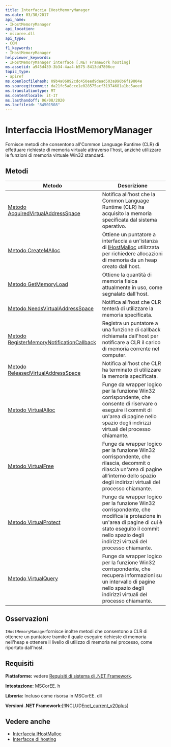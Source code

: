 ```yaml
---
title: Interfaccia IHostMemoryManager
ms.date: 03/30/2017
api_name:
- IHostMemoryManager
api_location:
- mscoree.dll
api_type:
- COM
f1_keywords:
- IHostMemoryManager
helpviewer_keywords:
- IHostMemoryManager interface [.NET Framework hosting]
ms.assetid: a945d439-3b34-4aa4-b575-8413dd7806ce
topic_type:
- apiref
ms.openlocfilehash: 09b4a06892cdc450eed9dead503a990b6f19804e
ms.sourcegitcommit: da21fc5a8cce1e028575acf31974681a1bc5aeed
ms.translationtype: MT
ms.contentlocale: it-IT
ms.lasthandoff: 06/08/2020
ms.locfileid: "84501508"
---
```

# <a name="ihostmemorymanager-interface"></a>Interfaccia IHostMemoryManager
Fornisce metodi che consentono all'Common Language Runtime (CLR) di effettuare richieste di memoria virtuale attraverso l'host, anziché utilizzare le funzioni di memoria virtuale Win32 standard.  
  
## <a name="methods"></a>Metodi  
  
|Metodo|Descrizione|  
|------------|-----------------|  
|[Metodo AcquiredVirtualAddressSpace](ihostmemorymanager-acquiredvirtualaddressspace-method.md)|Notifica all'host che la Common Language Runtime (CLR) ha acquisito la memoria specificata dal sistema operativo.|  
|[Metodo CreateMAlloc](ihostmemorymanager-createmalloc-method.md)|Ottiene un puntatore a interfaccia a un'istanza di [IHostMalloc](ihostmalloc-interface.md) utilizzata per richiedere allocazioni di memoria da un heap creato dall'host.|  
|[Metodo GetMemoryLoad](ihostmemorymanager-getmemoryload-method.md)|Ottiene la quantità di memoria fisica attualmente in uso, come segnalato dall'host.|  
|[Metodo NeedsVirtualAddressSpace](ihostmemorymanager-needsvirtualaddressspace-method.md)|Notifica all'host che CLR tenterà di utilizzare la memoria specificata.|  
|[Metodo RegisterMemoryNotificationCallback](ihostmemorymanager-registermemorynotificationcallback-method.md)|Registra un puntatore a una funzione di callback richiamata dall'host per notificare a CLR il carico di memoria corrente nel computer.|  
|[Metodo ReleasedVirtualAddressSpace](ihostmemorymanager-releasedvirtualaddressspace-method.md)|Notifica all'host che CLR ha terminato di utilizzare la memoria specificata.|  
|[Metodo VirtualAlloc](ihostmemorymanager-virtualalloc-method.md)|Funge da wrapper logico per la funzione Win32 corrispondente, che consente di riservare o eseguire il commit di un'area di pagine nello spazio degli indirizzi virtuali del processo chiamante.|  
|[Metodo VirtualFree](ihostmemorymanager-virtualfree-method.md)|Funge da wrapper logico per la funzione Win32 corrispondente, che rilascia, decommit o rilascia un'area di pagine all'interno dello spazio degli indirizzi virtuali del processo chiamante.|  
|[Metodo VirtualProtect](ihostmemorymanager-virtualprotect-method.md)|Funge da wrapper logico per la funzione Win32 corrispondente, che modifica la protezione in un'area di pagine di cui è stato eseguito il commit nello spazio degli indirizzi virtuali del processo chiamante.|  
|[Metodo VirtualQuery](ihostmemorymanager-virtualquery-method.md)|Funge da wrapper logico per la funzione Win32 corrispondente, che recupera informazioni su un intervallo di pagine nello spazio degli indirizzi virtuali del processo chiamante.|  
  
## <a name="remarks"></a>Osservazioni  
 `IHostMemoryManager`fornisce inoltre metodi che consentono a CLR di ottenere un puntatore tramite il quale eseguire richieste di memoria nell'heap e ottenere il livello di utilizzo di memoria nel processo, come riportato dall'host.  
  
## <a name="requirements"></a>Requisiti  
 **Piattaforme:** vedere [Requisiti di sistema di .NET Framework](../../get-started/system-requirements.md).  
  
 **Intestazione:** MSCorEE. h  
  
 **Libreria:** Incluso come risorsa in MSCorEE. dll  
  
 **Versioni .NET Framework:**[!INCLUDE[net_current_v20plus](../../../../includes/net-current-v20plus-md.md)]  
  
## <a name="see-also"></a>Vedere anche

- [Interfaccia IHostMalloc](ihostmalloc-interface.md)
- [Interfacce di hosting](hosting-interfaces.md)
